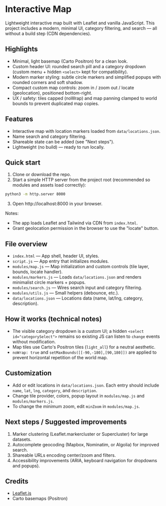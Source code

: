 # Interactive Map

Lightweight interactive map built with Leaflet and vanilla JavaScript. This project includes a modern, minimal UI, category filtering, and search — all without a build step (CDN dependencies).

## Highlights 
- Minimal, light basemap (Carto Positron) for a clean look.
- Custom header UI: rounded search pill and a category dropdown (custom menu + hidden `<select>` kept for compatibility).
- Modern marker styling: subtle circle markers and simplified popups with rounded corners and soft shadow.
- Compact custom map controls: zoom in / zoom out / locate (geolocation), positioned bottom-right.
- UX / safety: tiles capped (noWrap) and map panning clamped to world bounds to prevent duplicated map copies.

## Features
- Interactive map with location markers loaded from `data/locations.json`.
- Name search and category filtering.
- Shareable state can be added (see "Next steps").
- Lightweight (no build) — ready to run locally.

## Quick start
1. Clone or download the repo.
2. Start a simple HTTP server from the project root (recommended so modules and assets load correctly):

```bash
python3 -m http.server 8000
```

3. Open http://localhost:8000 in your browser.

Notes:
- The app loads Leaflet and Tailwind via CDN from `index.html`.
- Grant geolocation permission in the browser to use the "locate" button.

## File overview
- `index.html` — App shell, header UI, styles.
- `script.js` — App entry that initializes modules.
- `modules/map.js` — Map initialization and custom controls (tile layer, bounds, locate handler).
- `modules/markers.js` — Loads `data/locations.json` and renders minimalist circle markers + popups.
- `modules/search.js` — Wires search input and category filtering.
- `modules/utils.js` — Small helpers (debounce, etc.).
- `data/locations.json` — Locations data (name, lat/lng, category, description).

## How it works (technical notes)
- The visible category dropdown is a custom UI; a hidden `<select id="categorySelect">` remains so existing JS can listen to `change` events without modification.
- Map tiles use Carto's Positron tiles (`light_all`) for a neutral aesthetic.
- `noWrap: true` and `setMaxBounds([[-90,-180],[90,180]])` are applied to prevent horizontal repetition of the world map.

## Customization
- Add or edit locations in `data/locations.json`. Each entry should include `name`, `lat`, `lng`, `category`, and `description`.
- Change tile provider, colors, popup layout in `modules/map.js` and `modules/markers.js`.
- To change the minimum zoom, edit `minZoom` in `modules/map.js`.

## Next steps / Suggested improvements
1. Marker clustering (Leaflet.markercluster or Supercluster) for large datasets.
2. Autocomplete geocoding (Mapbox, Nominatim, or Algolia) for improved search.
3. Shareable URLs encoding center/zoom and filters.
4. Accessibility improvements (ARIA, keyboard navigation for dropdowns and popups).

## Credits
- [Leaflet.js](https://leafletjs.com/)
- Carto basemaps (Positron)

